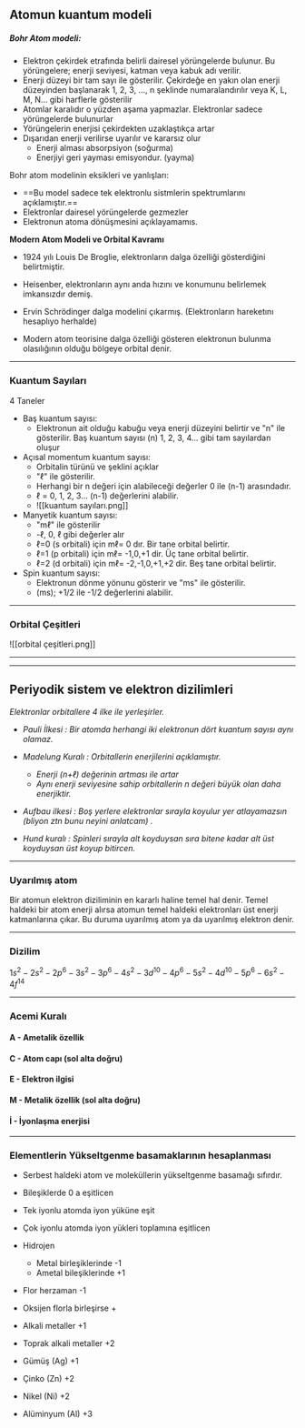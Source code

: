 ## Atomun kuantum modeli
##### Bohr Atom modeli:
* Elektron çekirdek etrafında belirli dairesel yörüngelerde bulunur. Bu yörüngelere; enerji seviyesi, katman veya kabuk adı verilir.
* Enerji düzeyi bir tam sayı ile gösterilir. Çekirdeğe en yakın olan enerji düzeyinden başlanarak 1, 2, 3, ..., n şeklinde numaralandırılır veya K, L, M, N... gibi harflerle gösterilir
* Atomlar karalıdır o yüzden aşama yapmazlar. Elektronlar sadece yörüngelerde bulunurlar
* Yörüngelerin enerjisi çekirdekten uzaklaştıkça artar
* Dışarıdan enerji verilirse uyarılır ve kararsız olur
	* Enerji alması absorpsiyon (soğurma)
	* Enerjiyi geri yayması emisyondur. (yayma)

Bohr atom modelinin eksikleri ve yanlışları:
* ==Bu model sadece tek elektronlu sistmlerin spektrumlarını açıklamıştır.==
* Elektronlar dairesel yörüngelerde gezmezler
* Elektronun atoma dönüşmesini açıklayamamıs.

**Modern Atom Modeli ve Orbital Kavramı**

* 1924 yılı Louis De Broglie, elektronların dalga özelliği gösterdiğini belirtmiştir.

* Heisenber, elektronların aynı anda hızını ve konumunu belirlemek imkansızdır demiş.

* Ervin Schrödinger dalga modelini çıkarmış. (Elektronların hareketını hesaplıyo herhalde)

* Modern atom teorisine dalga özelliği gösteren elektronun bulunma olasılığının olduğu bölgeye orbital denir.

---

### Kuantum Sayıları

4 Taneler
+ Baş kuantum sayısı:
	+ Elektronun ait olduğu kabuğu veya enerji düzeyini belirtir ve "n" ile gösterilir. Baş kuantum sayısı (n) 1, 2, 3, 4... gibi tam sayılardan oluşur
+ Açısal momentum kuantum sayısı:
	+ Orbitalin türünü ve şeklini açıklar
	+ "ℓ" ile gösterilir.
	+ Herhangi bir n değeri için alabileceği değerler 0 ile (n-1) arasındadır.
	+ ℓ = 0, 1, 2, 3... (n-1) değerlerini alabilir.
	+ ![[kuantum sayıları.png]]
+ Manyetik kuantum sayısı:
	+ "mℓ" ile gösterilir
	+ -ℓ, 0, ℓ gibi değerler alır
	+ ℓ=0 (s orbitali) için mℓ= 0 dır. Bir tane orbital belirtir.
	+ ℓ=1 (p orbitali) için mℓ= -1,0,+1 dir. Üç tane orbital belirtir.
	+ ℓ=2 (d orbitali) için mℓ= -2,-1,0,+1,+2 dir. Beş tane orbital belirtir.
+ Spin kuantum sayısı:
	+ Elektronun dönme yönunu gösterir ve "ms" ile gösterilir.
	+ (ms); +1/2 ile -1/2 değerlerini alabilir.

---

### Orbital Çeşitleri
![[orbital çeşitleri.png]]

---
---

## Periyodik sistem ve elektron dizilimleri

*Elektronlar orbitallere 4 ilke ile yerleşirler.*

- *Pauli İlkesi : Bir atomda herhangi iki elektronun dört kuantum sayısı aynı olamaz.*

- *Madelung Kuralı : Orbitallerin enerjilerini açıklamıştır.*
	- *Enerji (n+ℓ) değerinin artması ile artar*
	 - *Aynı enerji seviyesine sahip orbitallerin n değeri büyük olan daha enerjiktir.*

- *Aufbau ilkesi : Boş yerlere elektronlar sırayla koyulur yer atlayamazsın (bliyon ztn bunu neyini anlatcam) .*

- *Hund kuralı : Spinleri sırayla alt koyduysan sıra bitene kadar alt üst koyduysan üst koyup bitircen.*

---

### Uyarılmış atom
Bir atomun elektron diziliminin en kararlı haline temel hal denir. Temel haldeki bir atom enerji alırsa atomun
temel haldeki elektronları üst enerji katmanlarına çıkar. Bu duruma uyarılmış atom ya da uyarılmış elektron
denir.


---

### Dizilim

$1s^2 - 2s^2 - 2p^6 - 3s^2 - 3p^6 - 4s^2 - 3d^10 - 4p^6 - 5s^2 - 4d^10 - 5p^6 - 6s^2 - 4f^1$$^4$   


---

### Acemi Kuralı


#### A - Ametalik özellik
#### C - Atom capı (sol alta doğru)
#### E - Elektron ilgisi
#### M - Metalik özellik  (sol alta doğru)
#### İ - İyonlaşma enerjisi


---


### Elementlerin Yükseltgenme basamaklarının hesaplanması

+ Serbest haldeki atom ve moleküllerin yükseltgenme basamağı sıfırdır.
+ Bileşiklerde 0 a eşitlicen
+ Tek iyonlu atomda iyon yüküne eşit
+ Çok iyonlu atomda iyon yükleri toplamına eşitlicen

+ Hidrojen
	+ Metal birleşiklerinde -1
	+ Ametal bileşiklerinde +1
+ Flor herzaman -1
+ Oksijen florla birleşirse +
+ Alkali metaller +1
+ Toprak alkali metaller +2
+ Gümüş (Ag) +1
+ Çinko (Zn) +2
+ Nikel (Ni) +2
+ Alüminyum (Al) +3